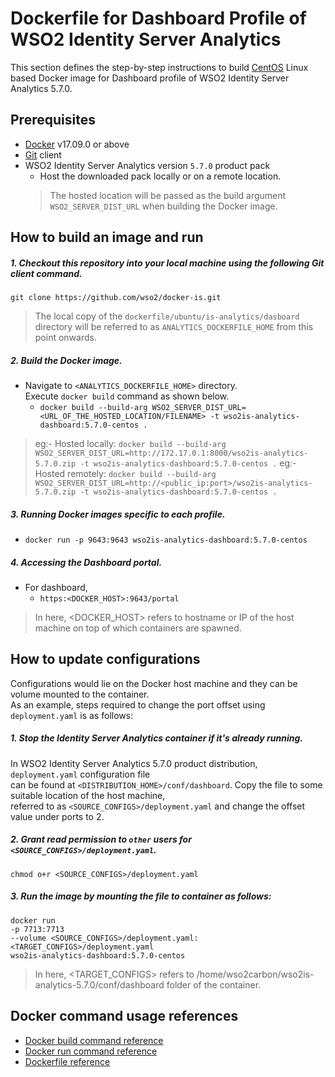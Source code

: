 # Dockerfile for Dashboard Profile of WSO2 Identity Server Analytics #

This section defines the step-by-step instructions to build [CentOS](https://hub.docker.com/_/centos/) Linux based Docker image for Dashboard profile of
WSO2 Identity Server Analytics 5.7.0.

## Prerequisites

* [Docker](https://www.docker.com/get-docker) v17.09.0 or above
* [Git](https://git-scm.com/book/en/v2/Getting-Started-Installing-Git) client
* WSO2 Identity Server Analytics version `5.7.0` product pack
   + Host the downloaded pack locally or on a remote location.
   > The hosted location will be passed as the build argument `WSO2_SERVER_DIST_URL` when building the Docker image. 

## How to build an image and run

##### 1. Checkout this repository into your local machine using the following Git client command.

```
git clone https://github.com/wso2/docker-is.git
```

> The local copy of the `dockerfile/ubuntu/is-analytics/dasboard` directory will be referred to as `ANALYTICS_DOCKERFILE_HOME` from this point onwards.

##### 2. Build the Docker image.

- Navigate to `<ANALYTICS_DOCKERFILE_HOME>` directory. <br>
  Execute `docker build` command as shown below.
    + `docker build --build-arg WSO2_SERVER_DIST_URL=<URL_OF_THE_HOSTED_LOCATION/FILENAME> -t wso2is-analytics-dashboard:5.7.0-centos .`

> eg:- Hosted locally: `docker build --build-arg WSO2_SERVER_DIST_URL=http://172.17.0.1:8000/wso2is-analytics-5.7.0.zip -t wso2is-analytics-dashboard:5.7.0-centos .`
> eg:- Hosted remotely: `docker build --build-arg WSO2_SERVER_DIST_URL=http://<public_ip:port>/wso2is-analytics-5.7.0.zip -t wso2is-analytics-dashboard:5.7.0-centos .`

##### 3. Running Docker images specific to each profile.

- `docker run -p 9643:9643 wso2is-analytics-dashboard:5.7.0-centos`

##### 4. Accessing the Dashboard portal.

- For dashboard,
    + `https:<DOCKER_HOST>:9643/portal`
    
> In here, <DOCKER_HOST> refers to hostname or IP of the host machine on top of which containers are spawned.

## How to update configurations

Configurations would lie on the Docker host machine and they can be volume mounted to the container. <br>
As an example, steps required to change the port offset using `deployment.yaml` is as follows:

##### 1. Stop the Identity Server Analytics container if it's already running.

In WSO2 Identity Server Analytics 5.7.0 product distribution, `deployment.yaml` configuration file <br>
can be found at `<DISTRIBUTION_HOME>/conf/dashboard`. Copy the file to some suitable location of the host machine, <br>
referred to as `<SOURCE_CONFIGS>/deployment.yaml` and change the offset value under ports to 2.

##### 2. Grant read permission to `other` users for `<SOURCE_CONFIGS>/deployment.yaml`.

```
chmod o+r <SOURCE_CONFIGS>/deployment.yaml
```

##### 3. Run the image by mounting the file to container as follows:

```
docker run 
-p 7713:7713
--volume <SOURCE_CONFIGS>/deployment.yaml:<TARGET_CONFIGS>/deployment.yaml
wso2is-analytics-dashboard:5.7.0-centos
```

> In here, <TARGET_CONFIGS> refers to /home/wso2carbon/wso2is-analytics-5.7.0/conf/dashboard folder of the container.

## Docker command usage references

* [Docker build command reference](https://docs.docker.com/engine/reference/commandline/build/)
* [Docker run command reference](https://docs.docker.com/engine/reference/run/)
* [Dockerfile reference](https://docs.docker.com/engine/reference/builder/)
